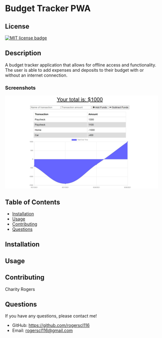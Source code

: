 # Budget Tracker PWA

## License
<a href="https://opensource.org/licenses/MIT"><img src="https://img.shields.io/badge/License-MIT-yellow" alt="MIT license badge"/></a>

## Description
A budget tracker application that allows for offline access and functionality. The user is able to add expenses and deposits to their budget with or without an internet connection.

### Screenshots
![Budget Tracker PWA](./public/images/budget-tracker-screenshot.jpg)

## Table of Contents
 * [Installation](#installation)
 * [Usage](#usage)
 * [Contributing](#contributing)
 * [Questions](#questions)
        
## Installation

   
## Usage


## Contributing
Charity Rogers

## Questions
If you have any questions, please contact me!

  - GitHub: https://github.com/rogerscl116
  - Email: rogerscl116@gmail.com 
